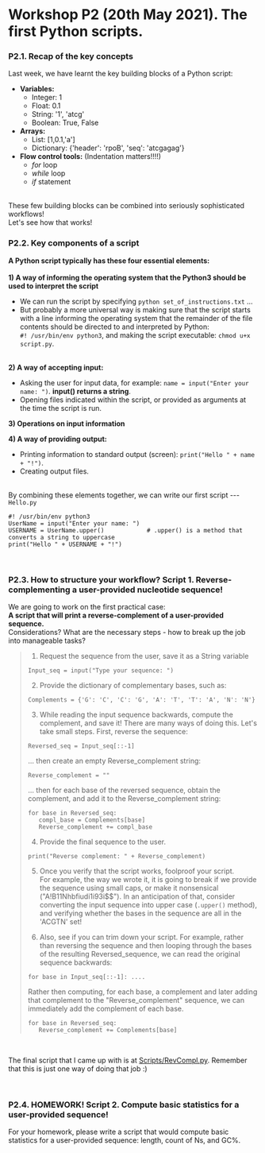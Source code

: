 # Workshop P2 (20th May 2021). The first Python scripts.
  
### P2.1. Recap of the key concepts
Last week, we have learnt the key building blocks of a Python script:  
* **Variables:**  
  * Integer: 1
  * Float: 0.1
  * String: '1', 'atcg'
  * Boolean: True, False
* **Arrays:**  
  * List: [1,0.1,'a']
  * Dictionary: {'header': 'rpoB', 'seq': 'atcgagag'}
* **Flow control tools:** (Indentation matters!!!!)
  * *for* loop  
  * *while* loop  
  * *if* statement  
  
&nbsp;  
These few building blocks can be combined into seriously sophisticated workflows!  
Let's see how that works!
&nbsp;  
  
### P2.2. Key components of a script
**A Python script typically has these four essential elements:**  
&nbsp;  
**1) A way of informing the operating system that the Python3 should be used to interpret the script**  
  * We can run the script by specifying `python set_of_instructions.txt` ...   
  * But probably a more universal way is making sure that the script starts with a line informing the operating system that the remainder of the file contents should be directed to and interpreted by Python:  
  `#! /usr/bin/env python3`, and making the script executable: `chmod u+x script.py`.  
&nbsp;  
  
**2) A way of accepting input:**  
  * Asking the user for input data, for example: `name = input("Enter your name: ")`. **input() returns a string**.  
  * Opening files indicated within the script, or provided as arguments at the time the script is run.
&nbsp;  
  
**3) Operations on input information**
&nbsp;  
    
**4) A way of providing output:**  
  * Printing information to standard output (screen): `print("Hello " + name + "!")`.  
  * Creating output files.  
&nbsp;  
  
By combining these elements together, we can write our first script --- `Hello.py`
```
#! /usr/bin/env python3
UserName = input("Enter your name: ")
USERNAME = UserName.upper()            # .upper() is a method that converts a string to uppercase
print("Hello " + USERNAME + "!")
```  
&nbsp;  
  
### P2.3. How to structure your workflow? Script 1. Reverse-complementing a user-provided nucleotide sequence!
  
We are going to work on the first practical case:  
**A script that will print a reverse-complement of a user-provided sequence.**  
Considerations?  What are the necessary steps - how to break up the job into manageable tasks?
&nbsp;   
> 1. Request the sequence from the user, save it as a String variable
> ```
> Input_seq = input("Type your sequence: ")
> ```  
>  
> 2. Provide the dictionary of complementary bases, such as:
> ```
> Complements = {'G': 'C', 'C': 'G', 'A': 'T', 'T': 'A', 'N': 'N'}
> ```
>  
> 3. While reading the input sequence backwards, compute the complement, and save it! There are many ways of doing this. Let's take small steps. First, reverse the sequence:
> ```
> Reversed_seq = Input_seq[::-1]
> ```  
> ... then create an empty Reverse_complement string:
> ```
> Reverse_complement = ""
> ```  
> ... then for each base of the reversed sequence, obtain the complement, and add it to the Reverse_complement string:
> ```
> for base in Reversed_seq:
>    compl_base = Complements[base]
>    Reverse_complement += compl_base
> ```
> 
> 4. Provide the final sequence to the user.
> ```
> print("Reverse complement: " + Reverse_complement)
> ```
>  
> 5. Once you verify that the script works, foolproof your script.   
> For example, the way we wrote it, it is going to break if we provide the sequence using small caps, or make it nonsensical ("A!B11Nhbfiudi1i93i$$"). In an anticipation of that, consider converting the input sequence into upper case (`.upper()` method), and verifying whether the bases in the sequence are all in the 'ACGTN' set!
> 
> 
> 6. Also, see if you can trim down your script.
> For example, rather than reversing the sequence and then looping through the bases of the resulting Reversed_sequence, we can read the original sequence backwards:
> ```
> for base in Input_seq[::-1]: ....
> ```
> Rather then computing, for each base, a complement and later adding that complement to the "Reverse_complement" sequence, we can immediately add the complement of each base.
> ```
> for base in Reversed_seq:
>    Reverse_complement += Complements[base]
> ```
  
&nbsp;   
  
The final script that I came up with is at [Scripts/RevCompl.py](Scripts/RevCompl.py). Remember that this is just one way of doing that job :)
  
&nbsp;   
  
  
### P2.4. HOMEWORK! Script 2. Compute basic statistics for a user-provided sequence!

For your homework, please write a script that would compute basic statistics for a user-provided sequence: length, count of Ns, and GC%.  
  
